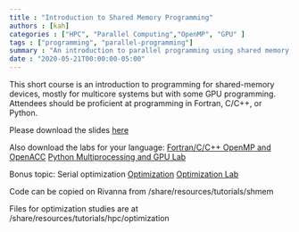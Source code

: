 ```yaml
---
title : "Introduction to Shared Memory Programming"
authors : [kah]
categories : ["HPC", "Parallel Computing","OpenMP", "GPU" ]
tags : ["programming", "parallel-programming"]
summary : "An introduction to parallel programming using shared memory, including some GPU."
date : "2020-05-21T00:00:00-05:00"
---
```


This short course is an introduction to programming for shared-memory devices, mostly for multicore systems but with some GPU programming. Attendees should be proficient at programming in Fortran, C/C++, or Python.

Please download the slides [here](/files/SharedMemoryAndAccelerators.pdf)

Also download the labs for your language:
[Fortran/C/C++ OpenMP and OpenACC](/files/Fortran_C_C+++OpenMP-OpenACC_lab.pdf)
[Python Multiprocessing and GPU Lab](/files/Python_Multiprocessing_and_GPU_Lab.pdf)

Bonus topic: Serial optimization
[Optimization](/files/Optimization.pdf)
[Optimization Lab](/files/Optimization_Lab.pdf)

Code can be copied on Rivanna from /share/resources/tutorials/shmem

Files for optimization studies are at /share/resources/tutorials/hpc/optimization
